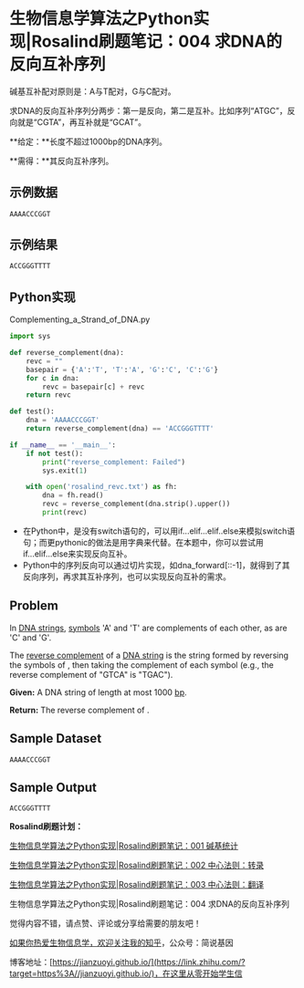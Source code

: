 # 生物信息学算法之Python实现|Rosalind刷题笔记：004 求DNA的反向互补序列

碱基互补配对原则是：A与T配对，G与C配对。

求DNA的反向互补序列分两步：第一是反向，第二是互补。比如序列“ATGC”，反向就是“CGTA”，再互补就是“GCAT”。

**给定：**长度不超过1000bp的DNA序列。

**需得：**其反向互补序列。

## 示例数据

```bash
AAAACCCGGT
```

## 示例结果

```bash
ACCGGGTTTT
```

## Python实现

Complementing_a_Strand_of_DNA.py

```python
import sys

def reverse_complement(dna):
    revc = ""
    basepair = {'A':'T', 'T':'A', 'G':'C', 'C':'G'}
    for c in dna:
        revc = basepair[c] + revc
    return revc

def test():
    dna = 'AAAACCCGGT'
    return reverse_complement(dna) == 'ACCGGGTTTT'

if __name__ == '__main__':
    if not test():
        print("reverse_complement: Failed")
        sys.exit(1)

    with open('rosalind_revc.txt') as fh:
        dna = fh.read()
        revc = reverse_complement(dna.strip().upper())
        print(revc)
```

* 在Python中，是没有switch语句的，可以用if...elif...elif..else来模拟switch语句；而更pythonic的做法是用字典来代替。在本题中，你可以尝试用if...elif...else来实现反向互补。
* Python中的序列反向可以通过切片实现，如dna_forward[::-1]，就得到了其反向序列，再求其互补序列，也可以实现反向互补的需求。

## Problem

In [DNA strings](http://rosalind.info/glossary/dna-string/), [symbols](http://rosalind.info/glossary/symbol/) 'A' and 'T' are complements of each other, as are 'C' and 'G'.

The [reverse complement](http://rosalind.info/glossary/reverse-complement/) of a [DNA string](http://rosalind.info/glossary/dna-string/) is the string formed by reversing the symbols of , then taking the complement of each symbol (e.g., the reverse complement of "GTCA" is "TGAC").

**Given:** A DNA string of length at most 1000 [bp](http://rosalind.info/glossary/base-pair/).

**Return:** The reverse complement of .

## Sample Dataset

```
AAAACCCGGT
```

## Sample Output

```
ACCGGGTTTT
```

**Rosalind刷题计划：**

[生物信息学算法之Python实现|Rosalind刷题笔记：001 碱基统计](https://zhuanlan.zhihu.com/p/330815955)

[生物信息学算法之Python实现|Rosalind刷题笔记：002 中心法则：转录](https://zhuanlan.zhihu.com/p/331607752)

[生物信息学算法之Python实现|Rosalind刷题笔记：003 中心法则：翻译]()

生物信息学算法之Python实现|Rosalind刷题笔记：004 求DNA的反向互补序列



觉得内容不错，请点赞、评论或分享给需要的朋友吧！

[如果你热爱生物信息学，欢迎关注我的知乎](https://www.zhihu.com/people/jianzuoyi)，公众号：简说基因

博客地址：[https://jianzuoyi.github.io/](https://link.zhihu.com/?target=https%3A//jianzuoyi.github.io/)，在这里从零开始学生信